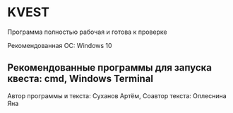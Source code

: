 # KVEST
Программа полностью рабочая и готова к проверке

Рекомендованная ОС: Windows 10

Рекомендованные программы для запуска квеста: cmd, Windows Terminal
----------------------------------------------------------------------
Автор программы и текста: Суханов Артём,
Соавтор текста: Оплеснина Яна
